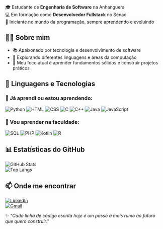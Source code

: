 🎓 Estudante de **Engenharia de Software** na Anhanguera  
💻 Em formação como **Desenvolvedor Fullstack** no Senac  
🚀 Iniciante no mundo da programação, sempre aprendendo e evoluindo  



## 🧑‍💻 Sobre mim
- 📚 Apaixonado por tecnologia e desenvolvimento de software  
- 🔎 Explorando diferentes linguagens e áreas da computação  
- 🎯 Meu foco atual é aprender fundamentos sólidos e construir projetos práticos  



## 🚀 Linguagens e Tecnologias
### 📌 Já aprendi ou estou aprendendo:
![Python](https://img.shields.io/badge/Python-3776AB?style=for-the-badge&logo=python&logoColor=fff)
![HTML](https://img.shields.io/badge/HTML5-E34F26?style=for-the-badge&logo=html5&logoColor=fff)
![CSS](https://img.shields.io/badge/CSS3-1572B6?style=for-the-badge&logo=css3&logoColor=fff)
![C](https://img.shields.io/badge/C-00599C?style=for-the-badge&logo=c&logoColor=fff)
![C++](https://img.shields.io/badge/C++-00599C?style=for-the-badge&logo=cplusplus&logoColor=fff)
![Java](https://img.shields.io/badge/Java-007396?style=for-the-badge&logo=openjdk&logoColor=fff)
![JavaScript](https://img.shields.io/badge/JavaScript-F7DF1E?style=for-the-badge&logo=javascript&logoColor=000)

### 📌 Vou aprender na faculdade:
![SQL](https://img.shields.io/badge/SQL-003B57?style=for-the-badge&logo=postgresql&logoColor=fff)
![PHP](https://img.shields.io/badge/PHP-777BB4?style=for-the-badge&logo=php&logoColor=fff)
![Kotlin](https://img.shields.io/badge/Kotlin-7F52FF?style=for-the-badge&logo=kotlin&logoColor=fff)
![R](https://img.shields.io/badge/R-276DC3?style=for-the-badge&logo=r&logoColor=fff)



## 📊 Estatísticas do GitHub
![GitHub Stats](https://github-readme-stats.vercel.app/api?username=jorgehsguimaraes&show_icons=true&theme=tokyonight)  
![Top Langs](https://github-readme-stats.vercel.app/api/top-langs/?username=jorgehsguimaraes&layout=compact&theme=tokyonight)



## 📫 Onde me encontrar
[![LinkedIn](https://img.shields.io/badge/LinkedIn-0A66C2?style=for-the-badge&logo=linkedin&logoColor=fff)](https://www.linkedin.com)  
[![Gmail](https://img.shields.io/badge/Gmail-EA4335?style=for-the-badge&logo=gmail&logoColor=fff)](mailto:seuemail@gmail.com)


✨ *“Cada linha de código escrita hoje é um passo a mais rumo ao futuro que quero construir.”*  

